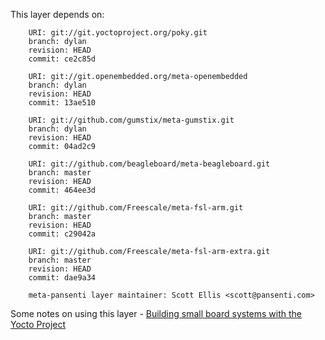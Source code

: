 This layer depends on:

        URI: git://git.yoctoproject.org/poky.git
        branch: dylan
        revision: HEAD
        commit: ce2c85d

        URI: git://git.openembedded.org/meta-openembedded
        branch: dylan
        revision: HEAD
        commit: 13ae510

        URI: git://github.com/gumstix/meta-gumstix.git
        branch: dylan
        revision: HEAD
        commit: 04ad2c9

        URI: git://github.com/beagleboard/meta-beagleboard.git
        branch: master
        revision: HEAD
        commit: 464ee3d

        URI: git://github.com/Freescale/meta-fsl-arm.git
        branch: master
        revision: HEAD
        commit: c29042a

        URI: git://github.com/Freescale/meta-fsl-arm-extra.git
        branch: master
        revision: HEAD
        commit: dae9a34       

        meta-pansenti layer maintainer: Scott Ellis <scott@pansenti.com>


Some notes on using this layer - [Building small board systems with the Yocto Project][1]

[1]: http://www.jumpnowtek.com/
